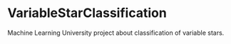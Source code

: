 # VariableStarClassification
Machine Learning University project about classification of variable stars.
